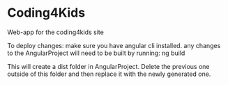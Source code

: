 # Coding4Kids
Web-app for the coding4kids site

To deploy changes:
make sure you have angular cli installed. any changes to the AngularProject will need to be built by running:
ng build

This will create a dist folder in AngularProject. Delete the previous one outside of this folder and then replace it with the newly generated one. 
